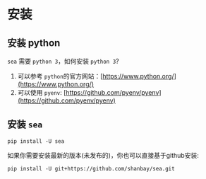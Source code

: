 # 安装

## 安装 python

`sea` 需要 `python 3`，如何安装 `python 3`?

1. 可以参考 `python`的官方网站：[https://www.python.org/](https://www.python.org/)
2. 可以使用 `pyenv`: [https://github.com/pyenv/pyenv](https://github.com/pyenv/pyenv)


## 安装 `sea`

`pip install -U sea`

如果你需要安装最新的版本(未发布的)，你也可以直接基于github安装:

`pip install -U git+https://github.com/shanbay/sea.git`
